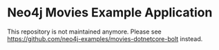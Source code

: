 # Neo4j Movies Example Application

This repository is not maintained anymore.
Please see https://github.com/neo4j-examples/movies-dotnetcore-bolt instead.
